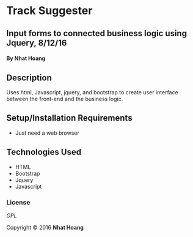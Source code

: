 # Track Suggester

## Input forms to connected business logic using Jquery, 8/12/16

#### By **Nhat Hoang**

## Description

Uses html, Javascript, jquery, and bootstrap to create user interface between the front-end and the business logic.

## Setup/Installation Requirements

* Just need a web browser

## Technologies Used

* HTML
* Bootstrap
* Jquery
* Javascript

### License

*GPL*

Copyright &copy; 2016 **Nhat Hoang**
